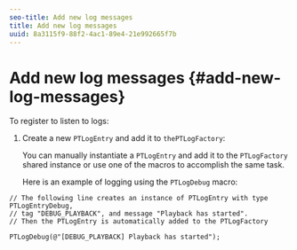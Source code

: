 ```yaml
---
seo-title: Add new log messages
title: Add new log messages
uuid: 8a3115f9-88f2-4ac1-89e4-21e992665f7b
---
```


# Add new log messages {#add-new-log-messages}

 To register to listen to logs: 
1. Create a new `PTLogEntry` and add it to `thePTLogFactory`:

   You can manually instantiate a `PTLogEntry` and add it to the `PTLogFactory` shared instance or use one of the macros to accomplish the same task.

   Here is an example of logging using the `PTLogDebug` macro:

<!--<a id="example_F014436E1686468F941F4EBD1A21B18E"></a>-->

```
// The following line creates an instance of PTLogEntry with type PTLogEntryDebug, 
// tag "DEBUG_PLAYBACK", and message "Playback has started". 
// Then the PTLogEntry is automatically added to the PTLogFactory  
 
PTLogDebug(@"[DEBUG_PLAYBACK] Playback has started");
```